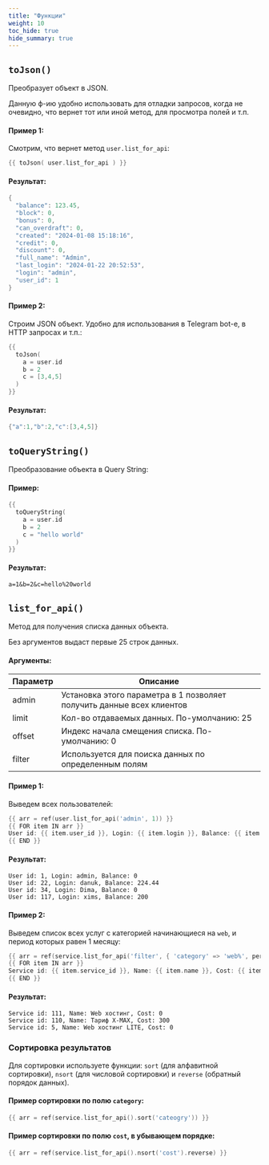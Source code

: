 ```yaml
---
title: "Функции"
weight: 10
toc_hide: true
hide_summary: true
---
```


## `toJson()`

Преобразует объект в JSON.

Данную ф-ию удобно использовать для отладки запросов, когда не очевидно, что вернет тот или иной метод, для просмотра полей и т.п.

#### Пример 1:

Смотрим, что вернет метод `user.list_for_api`:

```go
{{ toJson( user.list_for_api ) }}
```

#### Результат:
```go
{
  "balance": 123.45,
  "block": 0,
  "bonus": 0,
  "can_overdraft": 0,
  "created": "2024-01-08 15:18:16",
  "credit": 0,
  "discount": 0,
  "full_name": "Admin",
  "last_login": "2024-01-22 20:52:53",
  "login": "admin",
  "user_id": 1
}
```

#### Пример 2:

Строим JSON объект. Удобно для использования в Telegram bot-е, в HTTP запросах и т.п.:

```go
{{
  toJson(
    a = user.id
    b = 2
    c = [3,4,5]
  )
}}
```

#### Результат:
```go
{"a":1,"b":2,"c":[3,4,5]}
```

## `toQueryString()`

Преобразование объекта в Query String:

#### Пример:

```go
{{
  toQueryString(
    a = user.id
    b = 2
    c = "hello world"
  )
}}
```

#### Результат:
```
a=1&b=2&c=hello%20world
```


## `list_for_api()`

Метод для получения списка данных объекта.

Без аргументов выдаст первые 25 строк данных.

#### Аргументы:
| Параметр | Описание |
|:---------|----------|
| admin    | Установка этого параметра в 1 позволяет получить данные всех клиентов
| limit    | Кол-во отдаваемых данных. По-умолчанию: 25
| offset   | Индекс начала смещения списка. По-умолчанию: 0
| filter   | Используется для поиска данных по определенным полям

#### Пример 1:

Выведем всех пользователей:
```go
{{ arr = ref(user.list_for_api('admin', 1)) }}
{{ FOR item IN arr }}
User id: {{ item.user_id }}, Login: {{ item.login }}, Balance: {{ item.balance }}
{{ END }}
```

#### Результат:
```
User id: 1, Login: admin, Balance: 0
User id: 22, Login: danuk, Balance: 224.44
User id: 34, Login: Dima, Balance: 0
User id: 117, Login: xims, Balance: 200
```


#### Пример 2:

Выведем список всех услуг с категорией начинающиеся на `web`, и период которых равен 1 месяцу:
```go
{{ arr = ref(service.list_for_api('filter', { 'category' => 'web%', period => 1 } )) }}
{{ FOR item IN arr }}
Service id: {{ item.service_id }}, Name: {{ item.name }}, Cost: {{ item.cost }}
{{ END }}
```

#### Результат:
```
Service id: 111, Name: Web хостинг, Cost: 0
Service id: 110, Name: Тариф X-MAX, Cost: 300
Service id: 5, Name: Web хостинг LITE, Cost: 0
```

### Сортировка результатов

Для сортировки используете функции: `sort` (для алфавитной сортировки), `nsort` (для числовой сортировки) и `reverse` (обратный порядок данных).

#### Пример сортировки по полю `category`:
```go
{{ arr = ref(service.list_for_api().sort('cateogry')) }}
```

#### Пример сортировки по полю `cost`, в убывающем порядке:
```go
{{ arr = ref(service.list_for_api().nsort('cost').reverse) }}
```

